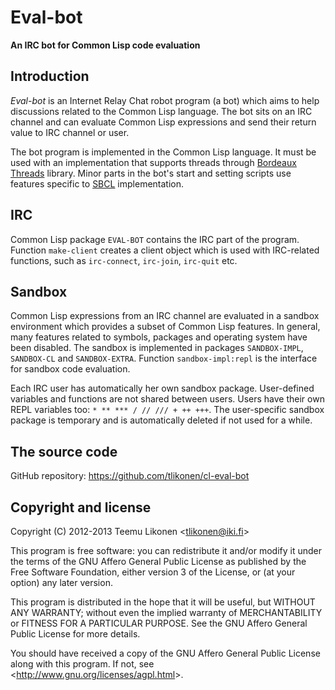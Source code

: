 Eval-bot
========

**An IRC bot for Common Lisp code evaluation**


Introduction
------------

_Eval-bot_ is an Internet Relay Chat robot program (a bot) which aims to
help discussions related to the Common Lisp language. The bot sits on an
IRC channel and can evaluate Common Lisp expressions and send their
return value to IRC channel or user.

The bot program is implemented in the Common Lisp language. It must be
used with an implementation that supports threads through
[Bordeaux Threads][BT] library. Minor parts in the bot's start and
setting scripts use features specific to [SBCL][] implementation.

[BT]:   http://common-lisp.net/project/bordeaux-threads/
[SBCL]: http://www.sbcl.org/


IRC
---

Common Lisp package `EVAL-BOT` contains the IRC part of the program.
Function `make-client` creates a client object which is used with
IRC-related functions, such as `irc-connect`, `irc-join`, `irc-quit`
etc.


Sandbox
-------

Common Lisp expressions from an IRC channel are evaluated in a sandbox
environment which provides a subset of Common Lisp features. In general,
many features related to symbols, packages and operating system have
been disabled. The sandbox is implemented in packages `SANDBOX-IMPL`,
`SANDBOX-CL` and `SANDBOX-EXTRA`. Function `sandbox-impl:repl` is the
interface for sandbox code evaluation.

Each IRC user has automatically her own sandbox package. User-defined
variables and functions are not shared between users. Users have their
own REPL variables too: `* ** *** / // /// + ++ +++`. The user-specific
sandbox package is temporary and is automatically deleted if not used
for a while.


The source code
---------------

GitHub repository: <https://github.com/tlikonen/cl-eval-bot>


Copyright and license
---------------------

Copyright (C) 2012-2013 Teemu Likonen <<tlikonen@iki.fi>>

This program is free software: you can redistribute it and/or modify it
under the terms of the GNU Affero General Public License as published by
the Free Software Foundation, either version 3 of the License, or (at
your option) any later version.

This program is distributed in the hope that it will be useful, but
WITHOUT ANY WARRANTY; without even the implied warranty of
MERCHANTABILITY or FITNESS FOR A PARTICULAR PURPOSE. See the GNU Affero
General Public License for more details.

You should have received a copy of the GNU Affero General Public License
along with this program. If not, see
<<http://www.gnu.org/licenses/agpl.html>>.
